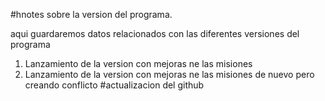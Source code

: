 #hnotes sobre la version del programa.

aqui guardaremos datos relacionados con las diferentes versiones del programa
1. Lanzamiento de la version con mejoras ne las misiones
2. Lanzamiento de la version con mejoras ne las misiones de nuevo pero creando conflicto
#actualizacion del github
